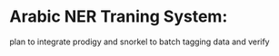 # Arabic NER Traning System:
plan to integrate prodigy and snorkel to batch tagging data and verify
